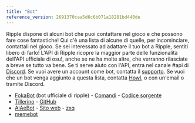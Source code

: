 ```yaml
---
title: "Bot"
reference_version: 2691370caa5d6c6b071a18281bd440de
---
```

Ripple dispone di alcuni bot che puoi contattare nel gioco e che possono fare cose fantastiche! Qui c'è una lista di alcune di quelle, per incominciare, contattali nel gioco. Se sei interessato ad adattare il tuo bot a Ripple, sentiti libero di farlo! L'API di Ripple ricopre la maggior parte delle funzionalità dell'API ufficiale di osu!, anche se ne ha molte altre, che verranno rilasciate a breve se tutto va bene. Se ti serve aiuto con l'API, entra nel canale #api di [Discord](https://discord.gg/0rJcZruIsA6rXuIx). Se vuoi avere un account come bot, contatta il [supporto](mailto:support@ripple.moe). Se vuoi che un bot venga aggiunto a questa lista, contatta [Howl](mailto:howl@ripple.moe), o con un'email o tramite Discord.

* [FokaBot](https://ripple.moe/?u=999) (bot ufficiale di ripple) - [Comandi](https://ripple.moe/index.php?p=16&id=4) - [Codice sorgente](https://git.zxq.co/ripple/pep.py/src/master/constants/fokabotCommands.py)
* [Tillerino](https://ripple.moe/?u=8887) - [GitHub](https://github.com/Tillerino/Tillerinobot)
* [AiAeBot](https://ripple.moe/?u=9973) - [Sito web](https://pi.aiaegames.xyz/) - [zxq](https://zxq.co/AiAeGames/AiAeBot)
* [memebot](https://ripple.moe/?u=12739)
